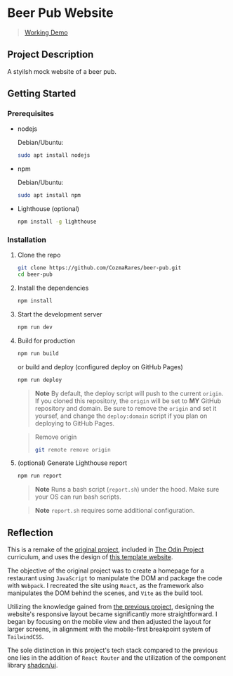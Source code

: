 # Beer Pub Website

> [Working Demo](https://beerpub.raru.dev/)

## Project Description

A styilsh mock website of a beer pub.

## Getting Started

### Prerequisites

- nodejs

  Debian/Ubuntu:

  ```sh
  sudo apt install nodejs
  ```

- npm

  Debian/Ubuntu:

  ```sh
  sudo apt install npm
  ```

- Lighthouse (optional)

  ```sh
  npm install -g lighthouse
  ```

### Installation

1. Clone the repo

   ```sh
   git clone https://github.com/CozmaRares/beer-pub.git
   cd beer-pub
   ```

2. Install the dependencies

   ```sh
   npm install
   ```

3. Start the development server

   ```sh
   npm run dev
   ```

4. Build for production

   ```sh
   npm run build
   ```

   or build and deploy (configured deploy on GitHub Pages)

   ```sh
   npm run deploy
   ```

   > **Note** By default, the deploy script will push to the current `origin`.
   > If you cloned this repository, the `origin` will be set to **MY** GitHub
   > repository and domain. Be sure to remove the `origin` and set it yoursef,
   > and change the `deploy:domain` script if you plan on deploying to GitHub Pages.

    <!---->

   > Remove origin
   >
   > ```sh
   > git remote remove origin
   > ```

5. (optional) Generate Lighthouse report

   ```sh
   npm run report
   ```

   > **Note** Runs a bash script (`report.sh`) under the hood. Make sure your OS
   > can run bash scripts.

   <!-- -->

   > **Note** `report.sh` requires some additional configuration.

## Reflection

This is a remake of the [original project](https://github.com/CozmaRares/odin-project-restaurant),
included in [The Odin Project](https://www.theodinproject.com/) curriculum, and
uses the design of [this template website](https://beerpub.weblium.site/).

The objective of the original project was to create a homepage for a restaurant
using `JavaScript` to manipulate the DOM and package the code with `Webpack`. I
recreated the site using `React`, as the framework also manipulates the DOM
behind the scenes, and `Vite` as the build tool.

Utilizing the knowledge gained from [the previous project](https://github.com/CozmaRares/nft-landing),
designing the website's responsive layout became significantly more
straightforward. I began by focusing on the mobile view and then adjusted the
layout for larger screens, in alignment with the mobile-first breakpoint system
of `TailwindCSS`.

The sole distinction in this project's tech stack compared to the previous one
lies in the addition of `React Router` and the utilization of the component
library [shadcn/ui](https://ui.shadcn.com/).
